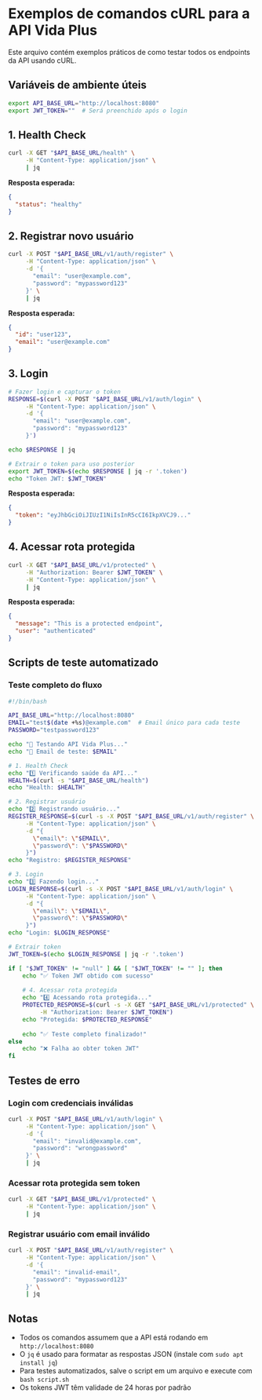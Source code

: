 # Exemplos de comandos cURL para a API Vida Plus

Este arquivo contém exemplos práticos de como testar todos os endpoints da API usando cURL.

## Variáveis de ambiente úteis

```bash
export API_BASE_URL="http://localhost:8080"
export JWT_TOKEN=""  # Será preenchido após o login
```

## 1. Health Check

```bash
curl -X GET "$API_BASE_URL/health" \
     -H "Content-Type: application/json" \
     | jq
```

**Resposta esperada:**
```json
{
  "status": "healthy"
}
```

## 2. Registrar novo usuário

```bash
curl -X POST "$API_BASE_URL/v1/auth/register" \
     -H "Content-Type: application/json" \
     -d '{
       "email": "user@example.com",
       "password": "mypassword123"
     }' \
     | jq
```

**Resposta esperada:**
```json
{
  "id": "user123",
  "email": "user@example.com"
}
```

## 3. Login

```bash
# Fazer login e capturar o token
RESPONSE=$(curl -X POST "$API_BASE_URL/v1/auth/login" \
     -H "Content-Type: application/json" \
     -d '{
       "email": "user@example.com",
       "password": "mypassword123"
     }')

echo $RESPONSE | jq

# Extrair o token para uso posterior
export JWT_TOKEN=$(echo $RESPONSE | jq -r '.token')
echo "Token JWT: $JWT_TOKEN"
```

**Resposta esperada:**
```json
{
  "token": "eyJhbGciOiJIUzI1NiIsInR5cCI6IkpXVCJ9..."
}
```

## 4. Acessar rota protegida

```bash
curl -X GET "$API_BASE_URL/v1/protected" \
     -H "Authorization: Bearer $JWT_TOKEN" \
     -H "Content-Type: application/json" \
     | jq
```

**Resposta esperada:**
```json
{
  "message": "This is a protected endpoint",
  "user": "authenticated"
}
```

## Scripts de teste automatizado

### Teste completo do fluxo

```bash
#!/bin/bash

API_BASE_URL="http://localhost:8080"
EMAIL="test$(date +%s)@example.com"  # Email único para cada teste
PASSWORD="testpassword123"

echo "🏥 Testando API Vida Plus..."
echo "📧 Email de teste: $EMAIL"

# 1. Health Check
echo "1️⃣ Verificando saúde da API..."
HEALTH=$(curl -s "$API_BASE_URL/health")
echo "Health: $HEALTH"

# 2. Registrar usuário
echo "2️⃣ Registrando usuário..."
REGISTER_RESPONSE=$(curl -s -X POST "$API_BASE_URL/v1/auth/register" \
     -H "Content-Type: application/json" \
     -d "{
       \"email\": \"$EMAIL\",
       \"password\": \"$PASSWORD\"
     }")
echo "Registro: $REGISTER_RESPONSE"

# 3. Login
echo "3️⃣ Fazendo login..."
LOGIN_RESPONSE=$(curl -s -X POST "$API_BASE_URL/v1/auth/login" \
     -H "Content-Type: application/json" \
     -d "{
       \"email\": \"$EMAIL\",
       \"password\": \"$PASSWORD\"
     }")
echo "Login: $LOGIN_RESPONSE"

# Extrair token
JWT_TOKEN=$(echo $LOGIN_RESPONSE | jq -r '.token')

if [ "$JWT_TOKEN" != "null" ] && [ "$JWT_TOKEN" != "" ]; then
    echo "✅ Token JWT obtido com sucesso"
    
    # 4. Acessar rota protegida
    echo "4️⃣ Acessando rota protegida..."
    PROTECTED_RESPONSE=$(curl -s -X GET "$API_BASE_URL/v1/protected" \
         -H "Authorization: Bearer $JWT_TOKEN")
    echo "Protegida: $PROTECTED_RESPONSE"
    
    echo "✅ Teste completo finalizado!"
else
    echo "❌ Falha ao obter token JWT"
fi
```

## Testes de erro

### Login com credenciais inválidas

```bash
curl -X POST "$API_BASE_URL/v1/auth/login" \
     -H "Content-Type: application/json" \
     -d '{
       "email": "invalid@example.com",
       "password": "wrongpassword"
     }' \
     | jq
```

### Acessar rota protegida sem token

```bash
curl -X GET "$API_BASE_URL/v1/protected" \
     -H "Content-Type: application/json" \
     | jq
```

### Registrar usuário com email inválido

```bash
curl -X POST "$API_BASE_URL/v1/auth/register" \
     -H "Content-Type: application/json" \
     -d '{
       "email": "invalid-email",
       "password": "mypassword123"
     }' \
     | jq
```

## Notas

- Todos os comandos assumem que a API está rodando em `http://localhost:8080`
- O `jq` é usado para formatar as respostas JSON (instale com `sudo apt install jq`)
- Para testes automatizados, salve o script em um arquivo e execute com `bash script.sh`
- Os tokens JWT têm validade de 24 horas por padrão
